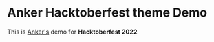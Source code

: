 # Anker Hacktoberfest theme Demo

This is [Anker's](https://github.com/ankerapp) demo for **Hacktoberfest 2022**
